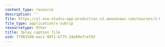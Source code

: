 ```yaml
---
content_type: resource
description: ''
file: https://ol-ocw-studio-app-production.s3.amazonaws.com/courses/3-091sc-introduction-to-solid-state-chemistry-fall-2010/779835d8eac190f1b77524e89e7ce793_2eLeU6-0W7E.srt
file_type: application/x-subrip
resourcetype: Other
title: 3play caption file
uid: 779835d8-eac1-90f1-b775-24e89e7ce793
---
```

